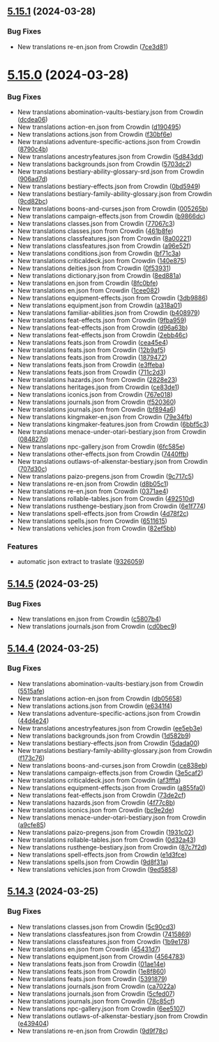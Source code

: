 ## [5.15.1](https://github.com/allnnde/pf2e-esp-translation/compare/v5.15.0...v5.15.1) (2024-03-28)


### Bug Fixes

* New translations re-en.json from Crowdin ([7ce3d81](https://github.com/allnnde/pf2e-esp-translation/commit/7ce3d81a32d27194bdb2ade1010c4614b29a4213))



# [5.15.0](https://github.com/allnnde/pf2e-esp-translation/compare/v5.14.5...v5.15.0) (2024-03-28)


### Bug Fixes

* New translations abomination-vaults-bestiary.json from Crowdin ([dcdea06](https://github.com/allnnde/pf2e-esp-translation/commit/dcdea0647e9fa66ff3146df36c27c94e64220d4d))
* New translations action-en.json from Crowdin ([d190495](https://github.com/allnnde/pf2e-esp-translation/commit/d190495d3670bd8d47acf58426eaf6921c63a84a))
* New translations actions.json from Crowdin ([f30bf6e](https://github.com/allnnde/pf2e-esp-translation/commit/f30bf6ee7d44125058752b84e54d0fd5e7779b16))
* New translations adventure-specific-actions.json from Crowdin ([8790c4b](https://github.com/allnnde/pf2e-esp-translation/commit/8790c4bbb58394bbe14da2aaaa736a49bb25e0eb))
* New translations ancestryfeatures.json from Crowdin ([5d843dd](https://github.com/allnnde/pf2e-esp-translation/commit/5d843dd8aa014faced9b277f370fcc5882560bb2))
* New translations backgrounds.json from Crowdin ([5703dc2](https://github.com/allnnde/pf2e-esp-translation/commit/5703dc2f679b343312d1a9bbc6b940e44baaefe1))
* New translations bestiary-ability-glossary-srd.json from Crowdin ([906ad7d](https://github.com/allnnde/pf2e-esp-translation/commit/906ad7d661d64014c110f5749589740093a9ff9c))
* New translations bestiary-effects.json from Crowdin ([0bd5949](https://github.com/allnnde/pf2e-esp-translation/commit/0bd594961ce76f858dc23c316297da17170d1c25))
* New translations bestiary-family-ability-glossary.json from Crowdin ([9cd82bc](https://github.com/allnnde/pf2e-esp-translation/commit/9cd82bc2a8135cdd09fa8a26a0f11324505c9d4d))
* New translations boons-and-curses.json from Crowdin ([005265b](https://github.com/allnnde/pf2e-esp-translation/commit/005265bf92560183a9aed28beaafa9347d7a8570))
* New translations campaign-effects.json from Crowdin ([b9866dc](https://github.com/allnnde/pf2e-esp-translation/commit/b9866dc1d5340a32b2e0277e9704f0ef9cd7af40))
* New translations classes.json from Crowdin ([77067c3](https://github.com/allnnde/pf2e-esp-translation/commit/77067c39e7ffd523248dc38212391accf29232f5))
* New translations classes.json from Crowdin ([461b8fe](https://github.com/allnnde/pf2e-esp-translation/commit/461b8fe6c2eff8b900c03a06e8c79dbe7e9c0aae))
* New translations classfeatures.json from Crowdin ([8a00221](https://github.com/allnnde/pf2e-esp-translation/commit/8a002215a3decc6c205203603fa9164e5bd811db))
* New translations classfeatures.json from Crowdin ([a96e52f](https://github.com/allnnde/pf2e-esp-translation/commit/a96e52f855a19d7f83d02a75e9e4f77dc81df621))
* New translations conditions.json from Crowdin ([bf71c3a](https://github.com/allnnde/pf2e-esp-translation/commit/bf71c3a7424cb9ccad3702c0b8372022a32aec7f))
* New translations criticaldeck.json from Crowdin ([140e875](https://github.com/allnnde/pf2e-esp-translation/commit/140e8751dde41db119d3b832b72a81c34637dc79))
* New translations deities.json from Crowdin ([0f53931](https://github.com/allnnde/pf2e-esp-translation/commit/0f539312c94e98d8300db8942d2f84f8590514c9))
* New translations dictionary.json from Crowdin ([8ed881a](https://github.com/allnnde/pf2e-esp-translation/commit/8ed881a9ba52aea853fe88f092ec4c2d80cf8fa1))
* New translations en.json from Crowdin ([8fc0bfe](https://github.com/allnnde/pf2e-esp-translation/commit/8fc0bfe357f23344e77f82525adcc639c38ce629))
* New translations en.json from Crowdin ([1cee082](https://github.com/allnnde/pf2e-esp-translation/commit/1cee082685252bd01263bae8a970f4a4161edbc3))
* New translations equipment-effects.json from Crowdin ([3db9886](https://github.com/allnnde/pf2e-esp-translation/commit/3db98861fde40e026541232fe705f6ce6b310ea8))
* New translations equipment.json from Crowdin ([a318a01](https://github.com/allnnde/pf2e-esp-translation/commit/a318a01ec29ec797b76531cdff30a7be0849c10c))
* New translations familiar-abilities.json from Crowdin ([b408979](https://github.com/allnnde/pf2e-esp-translation/commit/b408979bf7ded4b0b17e8a9159a5a3765e2be336))
* New translations feat-effects.json from Crowdin ([9fba959](https://github.com/allnnde/pf2e-esp-translation/commit/9fba959a9c52ce91935d45d82c018cee9ecf55f5))
* New translations feat-effects.json from Crowdin ([d96a63b](https://github.com/allnnde/pf2e-esp-translation/commit/d96a63b75b42fdf0e05564cdb39f9e2883c0ca7a))
* New translations feat-effects.json from Crowdin ([2ebb46c](https://github.com/allnnde/pf2e-esp-translation/commit/2ebb46cadb1a5b1954ca1b5d4416a1f3a8e0d4b9))
* New translations feats.json from Crowdin ([cea45e4](https://github.com/allnnde/pf2e-esp-translation/commit/cea45e4e372fc6746c97eacb7b848a7d06b1093e))
* New translations feats.json from Crowdin ([12b9af5](https://github.com/allnnde/pf2e-esp-translation/commit/12b9af5635eb988e396e4c151a3d2cd86e636552))
* New translations feats.json from Crowdin ([1879472](https://github.com/allnnde/pf2e-esp-translation/commit/1879472399395c420a403e5221128ee16a1d2240))
* New translations feats.json from Crowdin ([e3ffeba](https://github.com/allnnde/pf2e-esp-translation/commit/e3ffeba31ca83a7dcb6371676c658ef800221800))
* New translations feats.json from Crowdin ([711c2d3](https://github.com/allnnde/pf2e-esp-translation/commit/711c2d3cc60701b56456f6c6d08430e66ac266f9))
* New translations hazards.json from Crowdin ([2828e23](https://github.com/allnnde/pf2e-esp-translation/commit/2828e23185c817a4f91f5f67058d177584beec9a))
* New translations heritages.json from Crowdin ([ce83de1](https://github.com/allnnde/pf2e-esp-translation/commit/ce83de15bf715c4e7a40c312c1a42ddb4dae09fd))
* New translations iconics.json from Crowdin ([767e018](https://github.com/allnnde/pf2e-esp-translation/commit/767e01846a7d4fe1ff4df7a8ba26214c4aa0b80e))
* New translations journals.json from Crowdin ([f520360](https://github.com/allnnde/pf2e-esp-translation/commit/f5203602be66a15153422264f63defefd2a8eb8e))
* New translations journals.json from Crowdin ([bf894a6](https://github.com/allnnde/pf2e-esp-translation/commit/bf894a650a380f19d10fba91dcab716b7ad61714))
* New translations kingmaker-en.json from Crowdin ([79e34fb](https://github.com/allnnde/pf2e-esp-translation/commit/79e34fb4013ad25bac1d1916c235b751f7447806))
* New translations kingmaker-features.json from Crowdin ([6bbf5c3](https://github.com/allnnde/pf2e-esp-translation/commit/6bbf5c3c4d16493e33157eaacb8aab870ed2f6d6))
* New translations menace-under-otari-bestiary.json from Crowdin ([084827d](https://github.com/allnnde/pf2e-esp-translation/commit/084827d5807674c2bbfad5a1b26078a4e558e8de))
* New translations npc-gallery.json from Crowdin ([6fc585e](https://github.com/allnnde/pf2e-esp-translation/commit/6fc585ecf04efe5eb4db1574c6fe549a5e2f1459))
* New translations other-effects.json from Crowdin ([7440ffb](https://github.com/allnnde/pf2e-esp-translation/commit/7440ffbb537bc45d00eb330fe6b24b262693ac81))
* New translations outlaws-of-alkenstar-bestiary.json from Crowdin ([707d30c](https://github.com/allnnde/pf2e-esp-translation/commit/707d30cee826e8e7d45b2566a7e9245d37d7354a))
* New translations paizo-pregens.json from Crowdin ([9c717c5](https://github.com/allnnde/pf2e-esp-translation/commit/9c717c56005d6bed89a3ed9d8e81f51a7b863574))
* New translations re-en.json from Crowdin ([d8b05c1](https://github.com/allnnde/pf2e-esp-translation/commit/d8b05c1c828e8ad59fccd75e1e81e5898f30b880))
* New translations re-en.json from Crowdin ([0371ae4](https://github.com/allnnde/pf2e-esp-translation/commit/0371ae469595690ea616a6af96affb88c1c2e394))
* New translations rollable-tables.json from Crowdin ([492510d](https://github.com/allnnde/pf2e-esp-translation/commit/492510d2bb4a66b0c0e8b187209b74861f6c9813))
* New translations rusthenge-bestiary.json from Crowdin ([6e1f774](https://github.com/allnnde/pf2e-esp-translation/commit/6e1f7744ef1e9b672e1d956d67f430e1a2bcbe67))
* New translations spell-effects.json from Crowdin ([4d78f2c](https://github.com/allnnde/pf2e-esp-translation/commit/4d78f2ca3ca58a53749cdbb7f319bc6ba97800c1))
* New translations spells.json from Crowdin ([6511615](https://github.com/allnnde/pf2e-esp-translation/commit/651161518a7241db80d62eccca573c72490fee65))
* New translations vehicles.json from Crowdin ([82ef5bb](https://github.com/allnnde/pf2e-esp-translation/commit/82ef5bb17840ad343d261aae1320cd8dbe858f11))


### Features

* automatic json extract to traslate ([9326059](https://github.com/allnnde/pf2e-esp-translation/commit/9326059b75984ce5639de146d0bd3863b60073db))



## [5.14.5](https://github.com/allnnde/pf2e-esp-translation/compare/v5.14.4...v5.14.5) (2024-03-25)


### Bug Fixes

* New translations en.json from Crowdin ([c5807b4](https://github.com/allnnde/pf2e-esp-translation/commit/c5807b4382301e12671215e53aba147b3c5a5b2e))
* New translations journals.json from Crowdin ([cd0bec9](https://github.com/allnnde/pf2e-esp-translation/commit/cd0bec963f0843df947ff10b70a1303adffc53c2))



## [5.14.4](https://github.com/allnnde/pf2e-esp-translation/compare/v5.14.3...v5.14.4) (2024-03-25)


### Bug Fixes

* New translations abomination-vaults-bestiary.json from Crowdin ([5515afe](https://github.com/allnnde/pf2e-esp-translation/commit/5515afe1d4158fb1ba347d6440bddbcf9c195cdd))
* New translations action-en.json from Crowdin ([db05658](https://github.com/allnnde/pf2e-esp-translation/commit/db056588c76c2355210e2d60425023f6da5557e7))
* New translations actions.json from Crowdin ([e6341f4](https://github.com/allnnde/pf2e-esp-translation/commit/e6341f409b57d0c9b88cbdb7426dfbee034fa0c9))
* New translations adventure-specific-actions.json from Crowdin ([44d4e24](https://github.com/allnnde/pf2e-esp-translation/commit/44d4e24f284a44e743b2eb7d1028597cc810646a))
* New translations ancestryfeatures.json from Crowdin ([ee5eb3e](https://github.com/allnnde/pf2e-esp-translation/commit/ee5eb3e4df5018f711ca41072314fe171fce34eb))
* New translations backgrounds.json from Crowdin ([1d582b9](https://github.com/allnnde/pf2e-esp-translation/commit/1d582b94aa84afb0269afa85726f43612f998cee))
* New translations bestiary-effects.json from Crowdin ([5dada00](https://github.com/allnnde/pf2e-esp-translation/commit/5dada00bb350512628542d39c01272207d4e5e1d))
* New translations bestiary-family-ability-glossary.json from Crowdin ([f173c76](https://github.com/allnnde/pf2e-esp-translation/commit/f173c76ebf8b5ec976e1aa1e47e96c62e37c0cb5))
* New translations boons-and-curses.json from Crowdin ([ce838eb](https://github.com/allnnde/pf2e-esp-translation/commit/ce838eb1dd9e4bf9ff61aedff8de1fc6f32a9e6b))
* New translations campaign-effects.json from Crowdin ([3e5caf2](https://github.com/allnnde/pf2e-esp-translation/commit/3e5caf25369c6a8912566bf7ec303786031ca8cc))
* New translations criticaldeck.json from Crowdin ([af3fffa](https://github.com/allnnde/pf2e-esp-translation/commit/af3fffaa10f9f796623477c4b4e338c286fbdf57))
* New translations equipment-effects.json from Crowdin ([a855fa0](https://github.com/allnnde/pf2e-esp-translation/commit/a855fa08f2729eac18563f38d8c4f840262a6c16))
* New translations feat-effects.json from Crowdin ([73de2cf](https://github.com/allnnde/pf2e-esp-translation/commit/73de2cfd911c87b09486cdbdf970230012598534))
* New translations hazards.json from Crowdin ([4f77c8b](https://github.com/allnnde/pf2e-esp-translation/commit/4f77c8bcb001a9207ae15b67fc48fcbfb77e14d6))
* New translations iconics.json from Crowdin ([bc9e2de](https://github.com/allnnde/pf2e-esp-translation/commit/bc9e2de5de49d27d4451b65cea278ff13a99d4ba))
* New translations menace-under-otari-bestiary.json from Crowdin ([a9cfe85](https://github.com/allnnde/pf2e-esp-translation/commit/a9cfe85f0179f2f5612609501fb398b3f3794bf3))
* New translations paizo-pregens.json from Crowdin ([1931c02](https://github.com/allnnde/pf2e-esp-translation/commit/1931c02fe7459022f391bafc93e813b97ce52e02))
* New translations rollable-tables.json from Crowdin ([0d32a43](https://github.com/allnnde/pf2e-esp-translation/commit/0d32a43eac7ff3ef7ddc7ba0e066947562ecc6c1))
* New translations rusthenge-bestiary.json from Crowdin ([87c7f2d](https://github.com/allnnde/pf2e-esp-translation/commit/87c7f2dd8ebff87c8d925090296351ec929419fb))
* New translations spell-effects.json from Crowdin ([e1d3fce](https://github.com/allnnde/pf2e-esp-translation/commit/e1d3fcedaa6536e618bb5326c41f993c90b1c8fe))
* New translations spells.json from Crowdin ([9d8f31a](https://github.com/allnnde/pf2e-esp-translation/commit/9d8f31a1eb7c677db29b131de59f122b23584eab))
* New translations vehicles.json from Crowdin ([9ed5858](https://github.com/allnnde/pf2e-esp-translation/commit/9ed5858c27d2a1181c4bb9b5314e03c2b80950c6))



## [5.14.3](https://github.com/allnnde/pf2e-esp-translation/compare/v5.14.2...v5.14.3) (2024-03-25)


### Bug Fixes

* New translations classes.json from Crowdin ([5c90cd3](https://github.com/allnnde/pf2e-esp-translation/commit/5c90cd3951b9604adbdf3af7f55e10c872cc7dcd))
* New translations classfeatures.json from Crowdin ([7415869](https://github.com/allnnde/pf2e-esp-translation/commit/7415869f3414dac7e71c962a98e5b7dee07ff6ed))
* New translations classfeatures.json from Crowdin ([1b9e178](https://github.com/allnnde/pf2e-esp-translation/commit/1b9e178c10830e3016f39db3457c089fceeec1c1))
* New translations en.json from Crowdin ([45431d7](https://github.com/allnnde/pf2e-esp-translation/commit/45431d79b33eea02a36dd3654c379c0ba1ea3a09))
* New translations equipment.json from Crowdin ([4564783](https://github.com/allnnde/pf2e-esp-translation/commit/4564783d4cf885dd295df3bc84d1cac353872bdd))
* New translations feats.json from Crowdin ([01ae14e](https://github.com/allnnde/pf2e-esp-translation/commit/01ae14e926a78591d1a10770e8102e05c6aa26e4))
* New translations feats.json from Crowdin ([1e8f860](https://github.com/allnnde/pf2e-esp-translation/commit/1e8f860e0d97c878ea6a092be4e0d64b51eb778b))
* New translations feats.json from Crowdin ([5391879](https://github.com/allnnde/pf2e-esp-translation/commit/539187993bbc7907cb645c454ed65c2cc581b58e))
* New translations journals.json from Crowdin ([ca7022a](https://github.com/allnnde/pf2e-esp-translation/commit/ca7022a8bcea35a1043626aee90621996472dae1))
* New translations journals.json from Crowdin ([5cfed07](https://github.com/allnnde/pf2e-esp-translation/commit/5cfed07f0d0e8c7e9dde93ed89d236a17a363338))
* New translations journals.json from Crowdin ([78c85cf](https://github.com/allnnde/pf2e-esp-translation/commit/78c85cf73627a0e25f1f1280d3e5a686e1c8c6da))
* New translations npc-gallery.json from Crowdin ([6ee5107](https://github.com/allnnde/pf2e-esp-translation/commit/6ee5107e4d89c79f34be2020e9375ccafab6ae25))
* New translations outlaws-of-alkenstar-bestiary.json from Crowdin ([e439404](https://github.com/allnnde/pf2e-esp-translation/commit/e43940408eafc23e9709de51912d1a6a515aff9e))
* New translations re-en.json from Crowdin ([9d9f78c](https://github.com/allnnde/pf2e-esp-translation/commit/9d9f78c803932d079567d641a06dd7ad4a3d2fcb))



